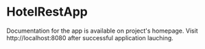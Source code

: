 # HotelRestApp
Documentation for the app is available on project's homepage. Visit http://localhost:8080 after successful application lauching. 

